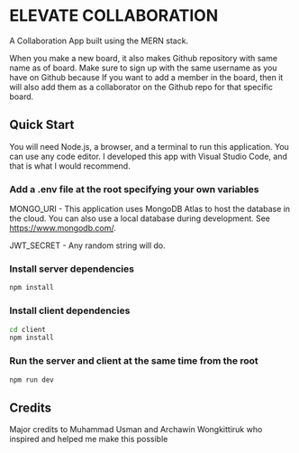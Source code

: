# ELEVATE COLLABORATION





A Collaboration App built using the MERN stack.

When you make a new board, it also makes Github repository with same name as of board. 
Make sure to sign up with the same username as you have on Github because If you want to add a member in the board, then it will also add them as a collaborator on the Github repo for that specific board.

## Quick Start

You will need Node.js, a browser, and a terminal to run this application. You can use any code editor. I developed this app with Visual Studio Code, and that is what I would recommend.

### Add a .env file at the root specifying your own variables

MONGO_URI - This application uses MongoDB Atlas to host the database in the cloud. You can also use a local database during development. See https://www.mongodb.com/.

JWT_SECRET - Any random string will do.

### Install server dependencies

```bash
npm install
```

### Install client dependencies

```bash
cd client
npm install
```

### Run the server and client at the same time from the root

```bash
npm run dev
```

## Credits

Major credits to Muhammad Usman and Archawin Wongkittiruk who inspired and helped me make this possible

